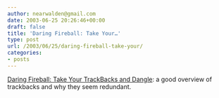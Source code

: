 ```yaml
---
author: nearwalden@gmail.com
date: 2003-06-25 20:26:46+00:00
draft: false
title: 'Daring Fireball: Take Your…'
type: post
url: /2003/06/25/daring-fireball-take-your/
categories:
- posts
---
```


[Daring Fireball: Take Your TrackBacks and Dangle](//daringfireball.net/2003/06/take_your_trackbacks_and_dangle.html'):  a good overview of trackbacks and why they seem redundant.



